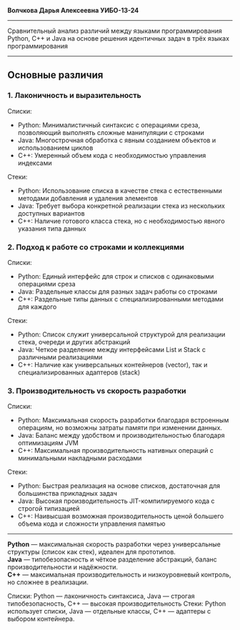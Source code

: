 __**Волчкова Дарья Алексеевна  УИБО-13-24**__
__________________________________________________________
Сравнительный анализ различий между языками программирования Python, C++ и Java на основе решения идентичных задач в трёх языках программирования
__________________________________________________________
##                                                           **Основные различия** 

### 1. Лаконичность и выразительность

 Списки:
* Python: Минималистичный синтаксис с операциями среза, позволяющий выполнять сложные манипуляции с строками
* Java: Многострочная обработка с явным созданием объектов и использованием циклов
* C++: Умеренный объем кода с необходимостью управления индексами

 Cтеки:
* Python: Использование списка в качестве стека с естественными методами добавления и удаления элементов
* Java: Требует выбора конкретной реализации стека из нескольких доступных вариантов
* C++: Наличие готового класса стека, но с необходимостью явного указания типа данных

### 2. Подход к работе со строками и коллекциями

 Списки:
* Python: Единый интерфейс для строк и списков с одинаковыми операциями среза
* Java: Раздельные классы для разных задач работы со строками
* C++: Раздельные типы данных с специализированными методами для каждого

 Стеки:
* Python: Список служит универсальной структурой для реализации стека, очереди и других абстракций
* Java: Четкое разделение между интерфейсами List и Stack с различными реализациями
* C++: Наличие как универсальных контейнеров (vector), так и специализированных адаптеров (stack)

### 3. Производительность vs скорость разработки

 Списки:
* Python: Максимальная скорость разработки благодаря встроенным операциям, но возможны затраты памяти при изменении данных.
* Java: Баланс между удобством и производительностью благодаря оптимизациям JVM
* C++: Максимальная производительность нативных операций с минимальными накладными расходами

 Стеки:
* Python: Быстрая реализация на основе списков, достаточная для большинства прикладных задач
* Java: Высокая производительность JIT-компилируемого кода с строгой типизацией
* C++: Наивысшая возможная производительность ценой большего объема кода и сложности управления памятью



__________________________________________________________
**Python** — максимальная скорость разработки через универсальные структуры (список как стек), идеален для прототипов.  
**Java** — типобезопасность и чёткое разделение абстракций, баланс производительности и надёжности.  
**C++** — максимальная производительность и низкоуровневый контроль, но сложнее в реализации.  

Списки: Python — лаконичность синтаксиса, Java — строгая типобезопасность, C++ — высокая производительность
Стеки: Python использует списки, Java — отдельные классы, C++ — адаптеры с выбором контейнера.
